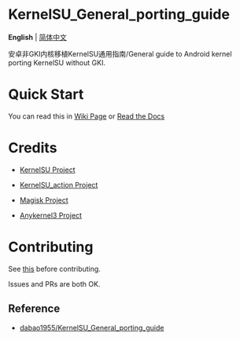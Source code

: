 # KernelSU_General_porting_guide

 **English** | [简体中文](README-zh_CN.md)

安卓非GKI内核移植KernelSU通用指南/General guide to Android kernel porting KernelSU without GKI.
# Quick Start
You can read this in 
[Wiki Page](https://github.com/dabao1955/KernelSU_General_porting_guide/wiki) or
[Read the Docs](https://kernelsu-general-porting-guide.readthedocs.io/zh_CN/latest/)
# Credits
- [KernelSU Project](https://github.com/tiann/KernelSU)

- [KernelSU_action Project](https://github.com/xiaoleGun/KernelSU_Action)

- [Magisk Project](https://github.com/topjohnwu/Magisk)

- [Anykernel3 Project](https://github.com/osm0sis/AnyKernel3)
# Contributing
See [this](CONTRIBUTING.md) before contributing.


Issues and PRs are both OK.

## Reference

- [dabao1955/KernelSU_General_porting_guide](https://github.com/dabao1955/KernelSU_General_porting_guide)
